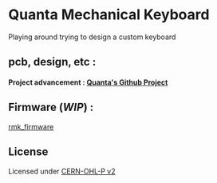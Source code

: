 # Quanta Mechanical Keyboard
Playing around trying to design a custom keyboard  

## pcb, design, etc :
#### Project advancement : [Quanta's Github Project](https://github.com/orgs/ObsiLab/projects/2)  

## Firmware (_WIP_) :
[rmk_firmware](https://github.com/ObsiLab/rmk_firmware)  

## License
Licensed under [CERN-OHL-P v2](LICENSE)
